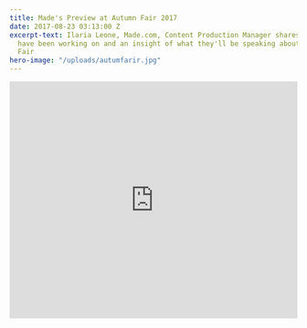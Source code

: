 ```yaml
---
title: Made's Preview at Autumn Fair 2017
date: 2017-08-23 03:13:00 Z
excerpt-text: Ilaria Leone, Made.com, Content Production Manager shares what Made
  have been working on and an insight of what they'll be speaking about at Autumn
  Fair
hero-image: "/uploads/autumfarir.jpg"
---
```


<iframe width="100%" height="415" src="https://www.youtube.com/embed/6cHBoJiu78k?rel=0" frameborder="0" allowfullscreen></iframe>